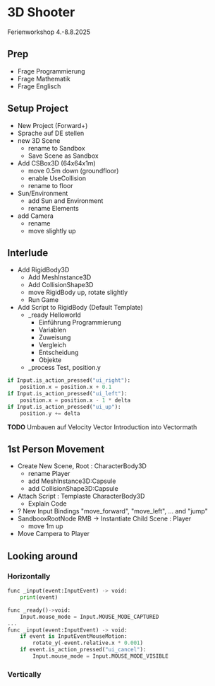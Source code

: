 # 3D Shooter
Ferienworkshop 4.-8.8.2025

## Prep
- Frage Programmierung
- Frage Mathematik
- Frage Englisch

## Setup Project
- New Project (Forward+)
- Sprache auf DE stellen
- new 3D Scene
  - rename to Sandbox 
  - Save Scene as Sandbox
- Add CSBox3D (64x64x1m)
  - move 0.5m down (groundfloor)
  - enable UseCollision
  - rename to floor
- Sun/Environment
  - add Sun and Environment
  - rename Elements
- add Camera
  - rename
  - move slightly up
 
## Interlude
- Add RigidBody3D
  - Add MeshInstance3D
  - Add CollisionShape3D
  - move RigidBody up, rotate slightly
  - Run Game
- Add Script to RigidBody (Default Template)
  - _ready Helloworld
  	- Einführung Programmierung
    - Variablen
    - Zuweisung
    - Vergleich
    - Entscheidung
    - Objekte	
  - _process Test, position.y
```python
if Input.is_action_pressed("ui_right"):
	position.x = position.x + 0.1
if Input.is_action_pressed("ui_left"):
	position.x = position.x - 1 * delta
if Input.is_action_pressed("ui_up"):
	position.y += delta
```
**TODO** Umbauen auf Velocity Vector
Introduction into Vectormath
   
## 1st Person Movement
- Create New Scene, Root : CharacterBody3D
	- rename Player
	- add MeshInstance3D:Capsule
 	- add CollisionShape3D:Capsule
- Attach Script : Templaste CharacterBody3D
	- Explain Code
- ? New Input Bindings "move_forward", "move_left", ... and "jump"
- SandbooxRootNode RMB -> Instantiate Child Scene : Player
 	- move 1m up
- Move Campera to Player

## Looking around
### Horizontally
```python
func _input(event:InputEvent) -> void:
	print(event)
```
```python
func _ready()->void:
	Input.mouse_mode = Input.MOUSE_MODE_CAPTURED
...
func _input(event:InputEvent) -> void:
	if event is InputEventMouseMotion:
		rotate_y(-event.relative.x * 0.001)
	if event.is_action_pressed("ui_cancel"):
		Input.mouse_mode = Input.MOUSE_MODE_VISIBLE
```
### Vertically

